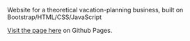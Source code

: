 Website for a theoretical vacation-planning business, built on Bootstrap/HTML/CSS/JavaScript

[Visit the page here](http://echang26.github.io/vacay-forte/) on Github Pages.
